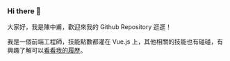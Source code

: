 ### Hi there 👋

大家好，我是陳中甫，歡迎來我的 Github Repository 逛逛！

我是一個前端工程師，技能點數都灌在 Vue.js 上，其他相關的技能也有碰碰，有興趣了解可以[看看我的履歷](https://richard-ntou.notion.site/c6c7cdf7159f4116a7d89b3cc799e461)。

<!--
- 🔭 I’m currently working on ...
- 🌱 I’m currently learning ...
- 👯 I’m looking to collaborate on ...
- 🤔 I’m looking for help with ...
- 💬 Ask me about ...
- 📫 How to reach me: ...
- 😄 Pronouns: ...
- ⚡ Fun fact: ...
-->
